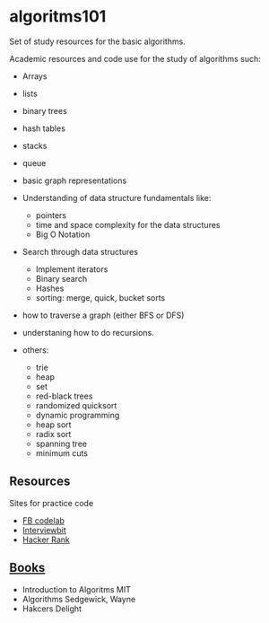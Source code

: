 # algoritms101
Set of study resources for the basic algorithms. 

Academic resources and code use for the study of algorithms such:
  * Arrays
  * lists
  * binary trees 
  * hash tables
  * stacks
  * queue
  * basic graph representations

* Understanding of data structure fundamentals like:
  * pointers 
  * time and space complexity for the data structures 
  * Big O Notation
  
* Search through data structures 
  * Implement iterators
  * Binary search
  * Hashes 
  * sorting: merge, quick, bucket sorts
 
* how to traverse a graph (either BFS or DFS)

* understaning how to do recursions.

* others:
  * trie
  * heap
  * set
  * red-black trees
  * randomized quicksort
  * dynamic programming
  * heap sort
  * radix sort
  * spanning tree
  * minimum cuts
 
 ## Resources
 
 Sites for practice code
 * [FB codelab](https://codelab.interviewbit.com/registration)
 * [Interviewbit](https://www.interviewbit.com)
 * [Hacker Rank](https://www.hackerrank.com)
 
## [Books](https://www.dropbox.com/sh/peodrtlzkpu12pl/AACekqwKX92E_36Pa48JUaQAa?dl=0)

* Introduction to Algoritms MIT
* Algorithms Sedgewick, Wayne
* Hakcers Delight

 

